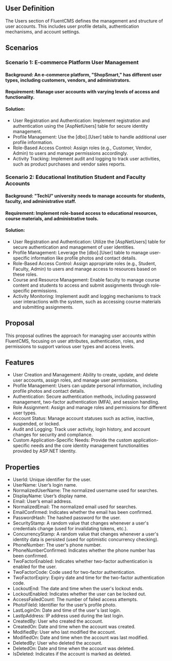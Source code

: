 ## User Definition
The Users section of FluentCMS defines the management and structure of user accounts. This includes user profile details, authentication mechanisms, and account settings.

## Scenarios
### Scenario 1: E-commerce Platform User Management
#### Background: An e-commerce platform, "ShopSmart," has different user types, including customers, vendors, and administrators.
#### Requirement: Manage user accounts with varying levels of access and functionality.

#### Solution:

* User Registration and Authentication: Implement registration and authentication using the [AspNetUsers] table for secure identity management.
* Profile Management: Use the [dbo].[User] table to handle additional user profile information.
* Role-Based Access Control: Assign roles (e.g., Customer, Vendor, Admin) to users and manage permissions accordingly.
* Activity Tracking: Implement audit and logging to track user activities, such as product purchases and vendor sales reports.

### Scenario 2: Educational Institution Student and Faculty Accounts
#### Background: "TechU" university needs to manage accounts for students, faculty, and administrative staff.
#### Requirement: Implement role-based access to educational resources, course materials, and administrative tools.

#### Solution:

* User Registration and Authentication: Utilize the [AspNetUsers] table for secure authentication and management of user identities.
* Profile Management: Leverage the [dbo].[User] table to manage user-specific information like profile photos and contact details.
* Role-Based Access Control: Assign appropriate roles (e.g., Student, Faculty, Admin) to users and manage access to resources based on these roles.
* Course and Resource Management: Enable faculty to manage course content and students to access and submit assignments through role-specific permissions.
* Activity Monitoring: Implement audit and logging mechanisms to track user interactions with the system, such as accessing course materials and submitting assignments.

## Proposal
This proposal outlines the approach for managing user accounts within FluentCMS, focusing on user attributes, authentication, roles, and permissions to support various user types and access levels.

## Features
* User Creation and Management: Ability to create, update, and delete user accounts, assign roles, and manage user permissions.
* Profile Management: Users can update personal information, including profile photos and contact details.
* Authentication: Secure authentication methods, including password management, two-factor authentication (MFA), and session handling.
* Role Assignment: Assign and manage roles and permissions for different user types.
* Account Status: Manage account statuses such as active, inactive, suspended, or locked.
* Audit and Logging: Track user activity, login history, and account changes for security and compliance.
* Custom Application-Specific Needs: Provide the custom application-specific needs and the core identity management functionalities provided by ASP.NET Identity.
  
## Properties

* UserId: Unique identifier for the user.
* UserName: User’s login name.
* NormalizedUserName: The normalized username used for searches.
* DisplayName: User’s display name.
* Email: User’s email address.
* NormalizedEmail: The normalized email used for searches.
* EmailConfirmed: Indicates whether the email has been confirmed.
* PasswordHash: The hashed password for the user.
* SecurityStamp: A random value that changes whenever a user's credentials change (used for invalidating tokens, etc.).
* ConcurrencyStamp: A random value that changes whenever a user's identity data is persisted (used for optimistic concurrency checking).
* PhoneNumber: The user's phone number.
* PhoneNumberConfirmed: Indicates whether the phone number has been confirmed.
* TwoFactorEnabled: Indicates whether two-factor authentication is enabled for the user.
* TwoFactorCode: Code used for two-factor authentication.
* TwoFactorExpiry: Expiry date and time for the two-factor authentication code.
* LockoutEnd: The date and time when the user's lockout ends.
* LockoutEnabled: Indicates whether the user can be locked out.
* AccessFailedCount: The number of failed access attempts.
* PhotoFileId: Identifier for the user’s profile photo.
* LastLoginOn: Date and time of the user's last login.
* LastIpAddress: IP address used during the last login.
* CreatedBy: User who created the account.
* CreatedOn: Date and time when the account was created.
* ModifiedBy: User who last modified the account.
* ModifiedOn: Date and time when the account was last modified.
* DeletedBy: User who deleted the account.
* DeletedOn: Date and time when the account was deleted.
* IsDeleted: Indicates if the account is marked as deleted.
